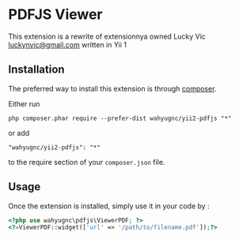 PDFJS Viewer
============
This extension is a rewrite of extensionnya owned Lucky Vic luckynvic@gmail.com written in Yii 1

Installation
------------

The preferred way to install this extension is through [composer](http://getcomposer.org/download/).

Either run

```
php composer.phar require --prefer-dist wahyugnc/yii2-pdfjs "*"
```

or add

```
"wahyugnc/yii2-pdfjs": "*"
```

to the require section of your `composer.json` file.


Usage
-----

Once the extension is installed, simply use it in your code by  :

```php
<?php use wahyugnc\pdfjs\ViewerPDF; ?>
<?=ViewerPDF::widget(['url' => '/path/to/filename.pdf']);?>

